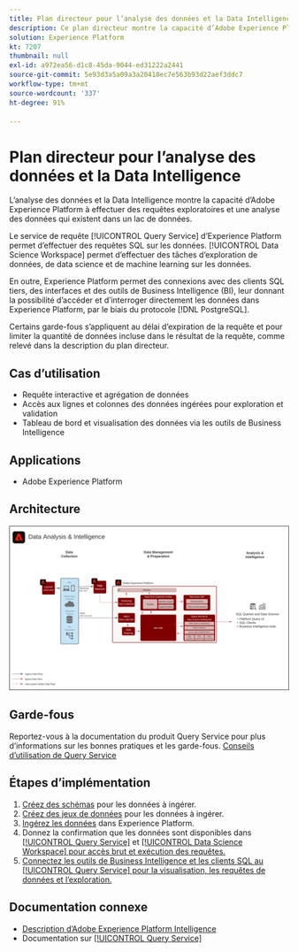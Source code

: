 ```yaml
---
title: Plan directeur pour l’analyse des données et la Data Intelligence
description: Ce plan directeur montre la capacité d’Adobe Experience Platform à effectuer des requêtes exploratoires et une analyse des données existant dans un lac de données.
solution: Experience Platform
kt: 7207
thumbnail: null
exl-id: a972ea56-d1c8-45da-9044-ed31222a2441
source-git-commit: 5e93d3a5a09a3a20418ec7e563b93d22aef3ddc7
workflow-type: tm+mt
source-wordcount: '337'
ht-degree: 91%

---
```


# Plan directeur pour l’analyse des données et la Data Intelligence

L’analyse des données et la Data Intelligence montre la capacité d’Adobe Experience Platform à effectuer des requêtes exploratoires et une analyse des données qui existent dans un lac de données.

Le service de requête [!UICONTROL Query Service] d’Experience Platform permet d’effectuer des requêtes SQL sur les données. [!UICONTROL Data Science Workspace] permet d’effectuer des tâches d’exploration de données, de data science et de machine learning sur les données.

En outre, Experience Platform permet des connexions avec des clients SQL tiers, des interfaces et des outils de Business Intelligence (BI), leur donnant la possibilité d’accéder et d’interroger directement les données dans Experience Platform, par le biais du protocole [!DNL PostgreSQL].

Certains garde-fous s’appliquent au délai d’expiration de la requête et pour limiter la quantité de données incluse dans le résultat de la requête, comme relevé dans la description du plan directeur.

## Cas d’utilisation

* Requête interactive et agrégation de données
* Accès aux lignes et colonnes des données ingérées pour exploration et validation
* Tableau de bord et visualisation des données via les outils de Business Intelligence

## Applications

* Adobe Experience Platform

## Architecture

<img src="assets/data_exploration.svg" alt="Architecture de référence pour le plan directeur de l’exploration des données d’entreprise et la création de rapports" style="border:1px solid #4a4a4a" />

## Garde-fous

Reportez-vous à la documentation du produit Query Service pour plus d’informations sur les bonnes pratiques et les garde-fous.
[Conseils d’utilisation de Query Service](https://experienceleague.adobe.com/docs/experience-platform/query/best-practices/writing-queries.html?lang=fr#best-practices)

## Étapes d’implémentation

1. [Créez des schémas](https://experienceleague.adobe.com/?recommended=ExperiencePlatform-D-1-2021.1.xdm) pour les données à ingérer.
1. [Créez des jeux de données](https://experienceleague.adobe.com/docs/platform-learn/tutorials/data-ingestion/create-datasets-and-ingest-data.html?lang=fr) pour les données à ingérer.
1. [Ingérez les données](https://experienceleague.adobe.com/?recommended=ExperiencePlatform-D-1-2020.1.dataingestion&amp;lang=fr) dans Experience Platform.
1. Donnez la confirmation que les données sont disponibles dans [[!UICONTROL Query Service]](https://experienceleague.adobe.com/docs/platform-learn/tutorials/queries/explore-data.html?lang=en) et [[!UICONTROL Data Science Workspace] pour accès brut et exécution des requêtes.](https://experienceleague.adobe.com/docs/platform-learn/tutorials/data-science-workspace/load-data-in-jupyterlab-notebooks.html?lang=en)
1. [Connectez les outils de Business Intelligence et les clients SQL au [!UICONTROL Query Service] pour la visualisation, les requêtes de données et l’exploration.](https://experienceleague.adobe.com/?recommended=ExperiencePlatform-D-1-2021.1.qsvc.dash)

## Documentation connexe

* [Description d’Adobe Experience Platform Intelligence](https://helpx.adobe.com/fr/legal/product-descriptions/adobe-experience-platform-intelligence---product-description.html)
* Documentation sur [[!UICONTROL Query Service]](https://experienceleague.adobe.com/docs/experience-platform/query/home.html?lang=fr)
